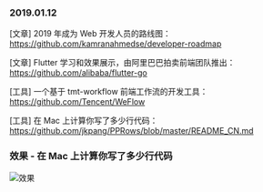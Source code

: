 ### 2019.01.12

[文章] 2019 年成为 Web 开发人员的路线图：<https://github.com/kamranahmedse/developer-roadmap>

[文章] Flutter 学习和效果展示，由阿里巴巴拍卖前端团队推出：<https://github.com/alibaba/flutter-go>

[工具] 一个基于 tmt-workflow 前端工作流的开发工具：<https://github.com/Tencent/WeFlow>

[工具] 在 Mac 上计算你写了多少行代码：<https://github.com/jkpang/PPRows/blob/master/README_CN.md>

### 效果 - 在 Mac 上计算你写了多少行代码
![效果](https://github.com/jkpang/PPRows/raw/master/source/Gif1.gif)
